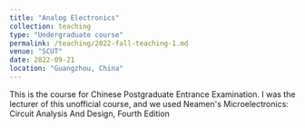 ```yaml
---
title: "Analog Electronics"
collection: teaching
type: "Undergraduate course"
permalink: /teaching/2022-fall-teaching-1.md
venue: "SCUT"
date: 2022-09-21
location: "Guangzhou, China"
---
```


This is the course for Chinese Postgraduate Entrance Examination. I was the lecturer of this unofficial course, and we used Neamen's Microelectronics: Circuit Analysis And Design, Fourth Edition

